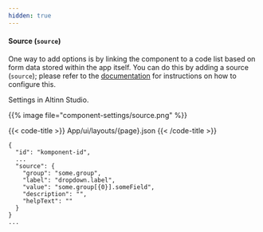 ```yaml
---
hidden: true
---
```


<!-- begin intro -->
#### Source (`source`)

One way to add options is by linking the component to a code list based on form data stored within the app itself.
 You can do this by adding a source (`source`); please refer to the [documentation](/altinn-studio/v8/guides/development/options/repeating-group-codelists/) for instructions on how to configure this.

<!-- end intro -->

<!-- begin asd -->

Settings in Altinn Studio.

{{% image file="component-settings/source.png" %}}

<!-- end asd -->

<!-- begin code -->

{{< code-title >}}
App/ui/layouts/{page}.json
{{< /code-title >}}

```json{hl_lines="4-9"}
{
  "id": "komponent-id",
  ...
  "source": {
    "group": "some.group",
    "label": "dropdown.label",
    "value": "some.group[{0}].someField",
    "description": "",
    "helpText": ""
  }
}
...
```

<!-- end code -->

<!-- begin more -->

<!-- end more -->